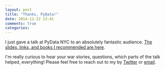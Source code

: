 ```yaml
---
layout: post
title: "Thanks, PyData!"
date: 2014-11-22 13:41
comments: true
categories: 
---
```


I just gave a talk at PyData NYC to an absolutely fantastic audience. [The slides, links, and books I recommended are here](talks/data-audit). 

I'm really curious to hear your war stories, questions, which parts of the talk helped, everything! Please feel free to reach out to my by [Twitter](http://twitter.com/sashalaundy) or [email](mailto:sasha.laundy@gmail.com).
